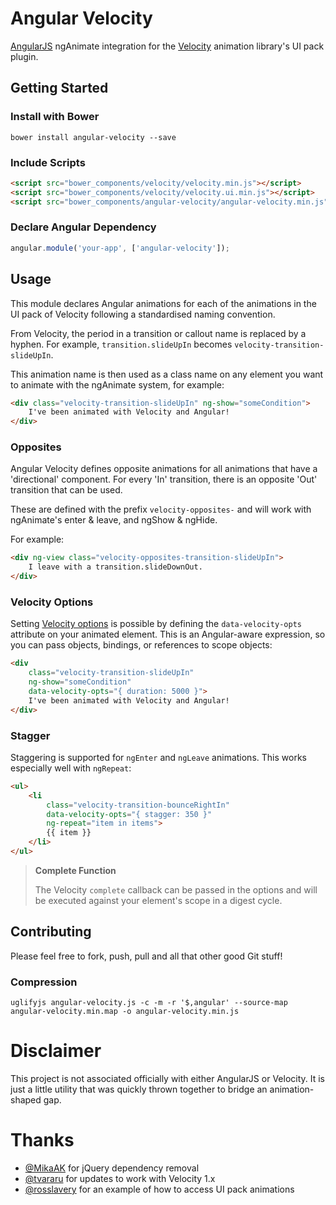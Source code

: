 
# Angular Velocity

[AngularJS](http://angularjs.org) ngAnimate integration for the [Velocity](http://velocityjs.org) animation library's UI pack plugin.

## Getting Started

### Install with Bower

```
bower install angular-velocity --save
```

### Include Scripts

```html
<script src="bower_components/velocity/velocity.min.js"></script>
<script src="bower_components/velocity/velocity.ui.min.js"></script>
<script src="bower_components/angular-velocity/angular-velocity.min.js"></script>
```

### Declare Angular Dependency

```javascript
angular.module('your-app', ['angular-velocity']);
```

## Usage

This module declares Angular animations for each of the animations in the UI pack of Velocity following a standardised naming convention.

From Velocity, the period in a transition or callout name is replaced by a hyphen. For example, `transition.slideUpIn` becomes `velocity-transition-slideUpIn`.

This animation name is then used as a class name on any element you want to animate with the ngAnimate system, for example:

```html
<div class="velocity-transition-slideUpIn" ng-show="someCondition">
	I've been animated with Velocity and Angular!
</div>
```

### Opposites

Angular Velocity defines opposite animations for all animations that have a 'directional' component. For every 'In' transition, there is an opposite 'Out' transition that can be used.

These are defined with the prefix `velocity-opposites-` and will work with ngAnimate's enter & leave, and ngShow & ngHide.

For example:

```html
<div ng-view class="velocity-opposites-transition-slideUpIn">
	I leave with a transition.slideDownOut.
</div>
```

### Velocity Options

Setting [Velocity options](http://julian.com/research/velocity/#arguments) is possible by defining the `data-velocity-opts` attribute on your animated element. This is an Angular-aware expression, so you can pass objects, bindings, or references to scope objects:

```html
<div 
    class="velocity-transition-slideUpIn"
    ng-show="someCondition"
    data-velocity-opts="{ duration: 5000 }">
	I've been animated with Velocity and Angular!
</div>
```

### Stagger

Staggering is supported for `ngEnter` and `ngLeave` animations. This works especially well with `ngRepeat`:

```html
<ul>
	<li 
	    class="velocity-transition-bounceRightIn"
	    data-velocity-opts="{ stagger: 350 }"
	    ng-repeat="item in items">
		{{ item }}
	</li>
</ul>
```

> **Complete Function**
> 
> The Velocity `complete` callback can be passed in the options and will be executed against your element's scope in a digest cycle.


## Contributing

Please feel free to fork, push, pull and all that other good Git stuff!

### Compression

```
uglifyjs angular-velocity.js -c -m -r '$,angular' --source-map angular-velocity.min.map -o angular-velocity.min.js
```

# Disclaimer

This project is not associated officially with either AngularJS or Velocity. It is just a little utility that was quickly thrown together to bridge an animation-shaped gap.

# Thanks

- [@MikaAK](https://github.com/MikaAK) for jQuery dependency removal
- [@tvararu](https://github.com/tvararu) for updates to work with Velocity 1.x
- [@rosslavery](https://github.com/rosslavery) for an example of how to access UI pack animations
